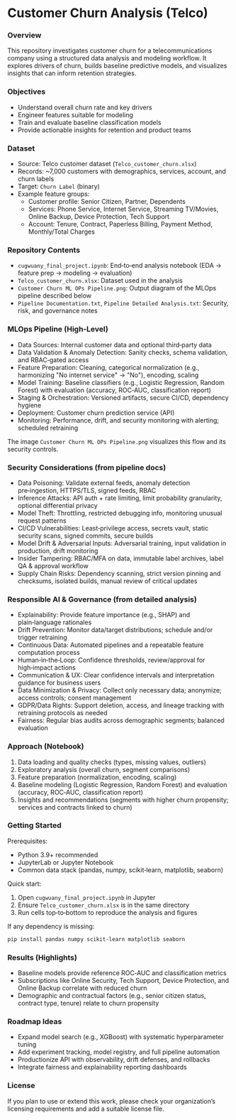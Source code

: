 # Customer Churn Analysis (Telco)

### Overview
This repository investigates customer churn for a telecommunications company using a structured data analysis and modeling workflow. It explores drivers of churn, builds baseline predictive models, and visualizes insights that can inform retention strategies.

### Objectives
- Understand overall churn rate and key drivers
- Engineer features suitable for modeling
- Train and evaluate baseline classification models
- Provide actionable insights for retention and product teams

### Dataset
- Source: Telco customer dataset (`Telco_customer_churn.xlsx`)
- Records: ~7,000 customers with demographics, services, account, and churn labels
- Target: `Churn Label` (binary)
- Example feature groups:
  - Customer profile: Senior Citizen, Partner, Dependents
  - Services: Phone Service, Internet Service, Streaming TV/Movies, Online Backup, Device Protection, Tech Support
  - Account: Tenure, Contract, Paperless Billing, Payment Method, Monthly/Total Charges

### Repository Contents
- `cugwuany_final_project.ipynb`: End‑to‑end analysis notebook (EDA → feature prep → modeling → evaluation)
- `Telco_customer_churn.xlsx`: Dataset used in the analysis
- `Customer Churn ML OPs Pipeline.png`: Output diagram of the MLOps pipeline described below
- `Pipeline Documentation.txt`, `Pipeline Detailed Analysis.txt`: Security, risk, and governance notes

### MLOps Pipeline (High‑Level)
- Data Sources: Internal customer data and optional third‑party data
- Data Validation & Anomaly Detection: Sanity checks, schema validation, and RBAC‑gated access
- Feature Preparation: Cleaning, categorical normalization (e.g., harmonizing "No internet service" → "No"), encoding, scaling
- Model Training: Baseline classifiers (e.g., Logistic Regression, Random Forest) with evaluation (accuracy, ROC‑AUC, classification report)
- Staging & Orchestration: Versioned artifacts, secure CI/CD, dependency hygiene
- Deployment: Customer churn prediction service (API)
- Monitoring: Performance, drift, and security monitoring with alerting; scheduled retraining

The image `Customer Churn ML OPs Pipeline.png` visualizes this flow and its security controls.

### Security Considerations (from pipeline docs)
- Data Poisoning: Validate external feeds, anomaly detection pre‑ingestion, HTTPS/TLS, signed feeds, RBAC
- Inference Attacks: API auth + rate limiting, limit probability granularity, optional differential privacy
- Model Theft: Throttling, restricted debugging info, monitoring unusual request patterns
- CI/CD Vulnerabilities: Least‑privilege access, secrets vault, static security scans, signed commits, secure builds
- Model Drift & Adversarial Inputs: Adversarial training, input validation in production, drift monitoring
- Insider Tampering: RBAC/MFA on data, immutable label archives, label QA & approval workflow
- Supply Chain Risks: Dependency scanning, strict version pinning and checksums, isolated builds, manual review of critical updates

### Responsible AI & Governance (from detailed analysis)
- Explainability: Provide feature importance (e.g., SHAP) and plain‑language rationales
- Drift Prevention: Monitor data/target distributions; schedule and/or trigger retraining
- Continuous Data: Automated pipelines and a repeatable feature computation process
- Human‑in‑the‑Loop: Confidence thresholds, review/approval for high‑impact actions
- Communication & UX: Clear confidence intervals and interpretation guidance for business users
- Data Minimization & Privacy: Collect only necessary data; anonymize; access controls; consent management
- GDPR/Data Rights: Support deletion, access, and lineage tracking with retraining protocols as needed
- Fairness: Regular bias audits across demographic segments; balanced evaluation

### Approach (Notebook)
1. Data loading and quality checks (types, missing values, outliers)
2. Exploratory analysis (overall churn, segment comparisons)
3. Feature preparation (normalization, encoding, scaling)
4. Baseline modeling (Logistic Regression, Random Forest) and evaluation (accuracy, ROC‑AUC, classification report)
5. Insights and recommendations (segments with higher churn propensity; services and contracts linked to churn)

### Getting Started
Prerequisites:
- Python 3.9+ recommended
- JupyterLab or Jupyter Notebook
- Common data stack (pandas, numpy, scikit‑learn, matplotlib, seaborn)

Quick start:
1. Open `cugwuany_final_project.ipynb` in Jupyter
2. Ensure `Telco_customer_churn.xlsx` is in the same directory
3. Run cells top‑to‑bottom to reproduce the analysis and figures

If any dependency is missing:
```bash
pip install pandas numpy scikit-learn matplotlib seaborn
```

### Results (Highlights)
- Baseline models provide reference ROC‑AUC and classification metrics
- Subscriptions like Online Security, Tech Support, Device Protection, and Online Backup correlate with reduced churn
- Demographic and contractual factors (e.g., senior citizen status, contract type, tenure) relate to churn propensity

### Roadmap Ideas
- Expand model search (e.g., XGBoost) with systematic hyperparameter tuning
- Add experiment tracking, model registry, and full pipeline automation
- Productionize API with observability, drift defenses, and rollbacks
- Integrate fairness and explainability reporting dashboards

### License
If you plan to use or extend this work, please check your organization’s licensing requirements and add a suitable license file.
